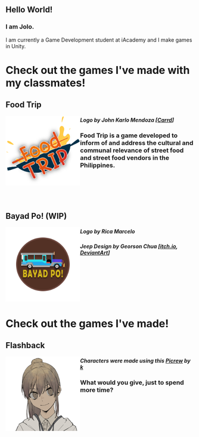 ## Hello World!
### I am Jolo.
I am currently a Game Development student at iAcademy and I make games in Unity.

# Check out the games I've made with my classmates!
## Food Trip
[<img align="left" src = "https://github.com/bulletproofpancake/GAMEPROJ1-FOODTRIP/blob/main/Assets/Resources/UI%20assets/FINAL_FINAL_UI_ASSETS/Food%20Trip%20Logo.png?raw=true" width=200>](https://bulletproofpancake.itch.io/food-trip)
##### Logo by John Karlo Mendoza [[Carrd](https://jk2k.carrd.co/)]
### Food Trip is a game developed to inform of and address the cultural and communal relevance of street food and street food vendors in the Philippines.

<br>
<br>
<br>
<br>

## Bayad Po! (WIP)
<img align="left" src = "https://raw.githubusercontent.com/bulletproofpancake/GAMEPROJ2/main/Assets/Sprites/Icons/gameLogo.png?token=ANW3CEREYREWFZKPJQ73FE3BAFNOA" width=200>

##### Logo by Rica Marcelo
##### Jeep Design by Georson Chua [[itch.io](https://zerogeorson.itch.io/), [DeviantArt](https://www.deviantart.com/zerogeorson)]

<br>
<br>
<br>
<br>
<br>
<br>

# Check out the games I've made!
## Flashback
[<img align="left" src = "https://raw.githubusercontent.com/bulletproofpancake/Flashback/master/game/images/Characters/anna/anna%20smile.png?token=ANW3CEVDSSWTARQGFUZLAI3BAFLY2" width=200>](https://bulletproofpancake.itch.io/flashback)
##### Characters were made using this [Picrew](https://picrew.me/image_maker/268253) by [k](https://twitter.com/1w1_y)
### What would you give, just to spend more time?
